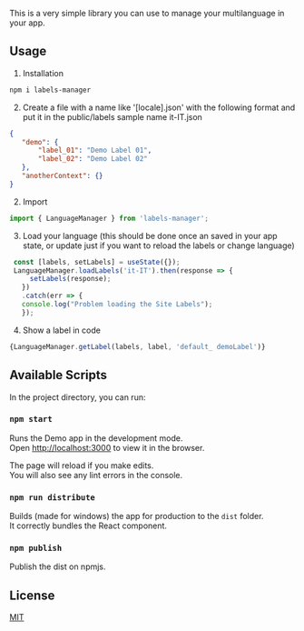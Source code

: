 This is a very simple library you can use to manage your multilanguage in your app.

## Usage
1. Installation
 ```bash
npm i labels-manager
 ```

2. Create a file with a name like '[locale].json' with the following format and put it in the public/labels
    sample name it-IT.json

 ```json
 {
    "demo": {
        "label_01": "Demo Label 01",
        "label_02": "Demo Label 02"
    },
    "anotherContext": {}
}
 ```

2. Import
 ```javascript
 import { LanguageManager } from 'labels-manager';
 ```

3. Load your language (this should be done once an saved in your app state, or update just if you want to reload the labels or change language)
 ```javascript
  const [labels, setLabels] = useState({});
  LanguageManager.loadLabels('it-IT').then(response => {
      setLabels(response);
    })
    .catch(err => {
    console.log("Problem loading the Site Labels");
    });
 ```
 
 4. Show a label in code
  ```javascript
  {LanguageManager.getLabel(labels, label, 'default_ demoLabel')}
  ```

## Available Scripts

In the project directory, you can run:

### `npm start`

Runs the Demo app in the development mode.<br />
Open [http://localhost:3000](http://localhost:3000) to view it in the browser.

The page will reload if you make edits.<br />
You will also see any lint errors in the console.

### `npm run distribute`

Builds (made for windows) the app for production to the `dist` folder.<br />
It correctly bundles the React component.

### `npm publish`

Publish the dist on npmjs.

## License
[MIT](https://choosealicense.com/licenses/mit/)

